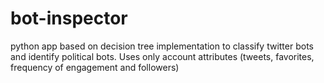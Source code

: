 # bot-inspector
python app based on decision tree implementation to classify twitter bots and identify political bots. Uses only account attributes (tweets, favorites, frequency of engagement and followers)
